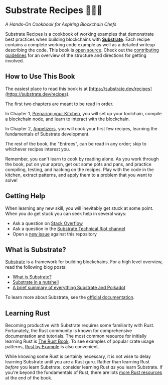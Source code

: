 # Substrate Recipes 🍴😋🍴

_A Hands-On Cookbook for Aspiring Blockchain Chefs_

Substrate Recipes is a cookbook of working examples that demonstrate best practices when building
blockchains with **[Substrate](https://github.com/paritytech/substrate)**. Each recipe contains a
complete working code example as well as a detailed writeup describing the code. This book is
[open source](https://github.com/substrate-developer-hub/recipes). Check out the
[contributing guidelines](https://github.com/substrate-developer-hub/recipes/blob/master/CONTRIBUTING.md)
for an overview of the structure and directions for getting involved.

## How to Use This Book

The easiest place to read this book is at
[https://substrate.dev/recipes](https://substrate.dev/recipes).

The first two chapters are meant to be read in order.

In Chapter 1, [Preparing your Kitchen](./1-prepare-kitchen/index.md), you will set up your
toolchain, compile a blockchain node, and learn to interact with the blockchain.

In Chapter 2, [Appetizers](./2-appetizers/index.md), you will cook your first few recipes, learning
the fundamentals of Substrate development.

The rest of the book, the "Entrees", can be read in any order; skip to whichever
recipes interest you.

Remember, you can't learn to cook by reading alone. As you work through the book, put on your apron,
get out some pots and pans, and practice compiling, testing, and hacking on the recipes. Play with
the code in the kitchen, extract patterns, and apply them to a problem that you want to solve!

## Getting Help

When learning any new skill, you will inevitably get stuck at some point. When you do get stuck you
can seek help in several ways:

-   Ask a question on [Stack Overflow](https://stackoverflow.com/questions/tagged/substrate)
-   Ask a question in the
    [Substrate Technical Riot channel](https://riot.im/app/#/room/#substrate-technical:matrix.org)
-   Open a [new issue](https://github.com/substrate-developer-hub/recipes/issues/new) against this
    repository

## What is Substrate?

[Substrate](https://github.com/paritytech/substrate) is a framework for building blockchains. For a
high level overview, read the following blog posts:

-   [What is Substrate?](https://www.parity.io/what-is-substrate/)
-   [Substrate in a nutshell](https://www.parity.io/substrate-in-a-nutshell/)
-   [A brief summary of everything Substrate and Polkadot](https://www.parity.io/a-brief-summary-of-everything-substrate-polkadot/)

To learn more about Substrate, see the [official documentation](https://substrate.dev).

## Learning Rust

Becoming productive with Substrate requires some familiarity with Rust. Fortunately, the Rust
community is known for comprehensive documentation and tutorials. The most common resource for
initially learning Rust is [The Rust Book](https://doc.rust-lang.org/book/index.html). To see
examples of popular crate usage patterns,
[Rust by Example](https://doc.rust-lang.org/rust-by-example/index.html) is also convenient.

While knowing some Rust is certainly necessary, it is not wise to delay learning Substrate until you
are a Rust guru. Rather than learning Rust _before_ you learn Substrate, consider learning Rust _as_
you learn Substrate. If you're beyond the fundamentals of Rust, there are lots
[more Rust resources](./more-resources.md) at the end of the book.
